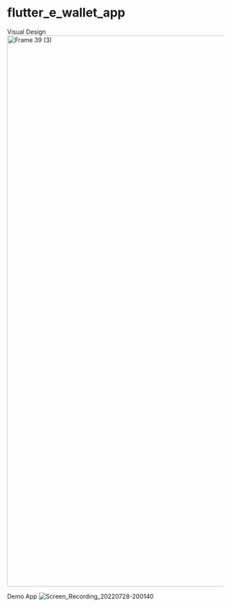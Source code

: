 # flutter_e_wallet_app

Visual Design
<img width="1280" alt="Frame 39 (3)" src="https://user-images.githubusercontent.com/102964871/181525984-71f04286-e544-4846-b7ae-e2904b1f535d.png">

Demo App
![Screen_Recording_20220728-200140](https://user-images.githubusercontent.com/102964871/181532260-52b2e985-bff8-44cb-81f4-bd770300df85.gif)
